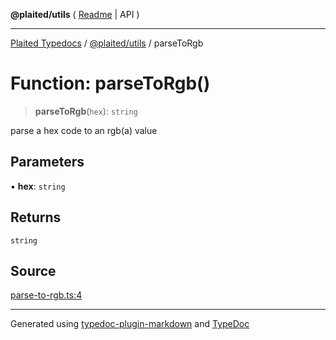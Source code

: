 **@plaited/utils** ( [Readme](../README.md) \| API )

***

[Plaited Typedocs](../../../modules.md) / [@plaited/utils](../modules.md) / parseToRgb

# Function: parseToRgb()

> **parseToRgb**(`hex`): `string`

parse a hex code to an rgb(a) value

## Parameters

▪ **hex**: `string`

## Returns

`string`

## Source

[parse-to-rgb.ts:4](https://github.com/plaited/plaited/blob/95d1a1b/libs/utils/src/parse-to-rgb.ts#L4)

***

Generated using [typedoc-plugin-markdown](https://www.npmjs.com/package/typedoc-plugin-markdown) and [TypeDoc](https://typedoc.org/)
